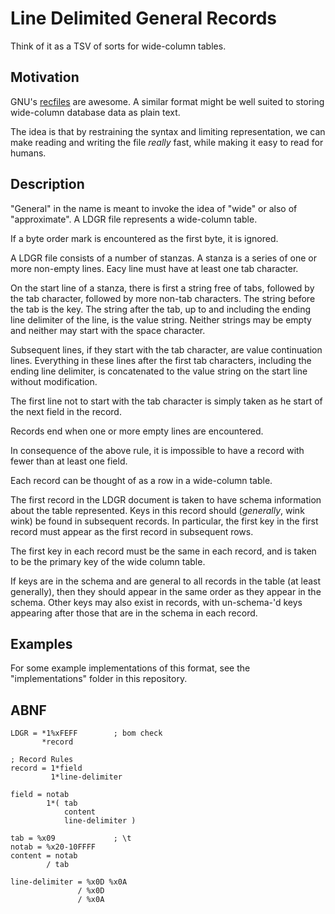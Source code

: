 # Line Delimited General Records

Think of it as a TSV of sorts for wide-column tables.

## Motivation

GNU's
[recfiles](https://www.gnu.org/software/recutils/manual/index.html#Top)
are awesome. A similar format might be well suited to storing
wide-column database data as plain text.

The idea is that by restraining the syntax and limiting representation,
we can make reading and writing the file *really* fast, while making it easy to
read for humans.

## Description

"General" in the name is meant to invoke the idea of "wide" or also of
"approximate". A LDGR file represents a wide-column table.

If a byte order mark is encountered as the first byte, it is ignored.

A LDGR file consists of a number of stanzas. A stanza is a series of one
or more non-empty lines. Eacy line must have at least one tab
character.

On the start line of a stanza, there is first a string free of tabs,
followed by the tab character, followed by more non-tab characters. The
string before the tab is the key. The string after the tab, up to and
including the ending line delimiter of the line, is the value string.
Neither strings may be empty and neither may start with the space
character.

Subsequent lines, if they start with the tab character, are value
continuation lines. Everything in these lines after the first tab
characters, including the ending line delimiter, is concatenated to the
value string on the start line without modification.

The first line not to start with the tab character is simply taken as
he start of the next field in the record.

Records end when one or more empty lines are encountered.

In consequence of the above rule, it is impossible to have a record with
fewer than at least one field.

Each record can be thought of as a row in a wide-column table.

The first record in the LDGR document is taken to have schema
information about the table represented. Keys in this record should
(*generally*, wink wink) be found in subsequent records. In particular,
the first key in the first record must appear as the first record in
subsequent rows.

The first key in each record must be the same in each record, and is
taken to be the primary key of the wide column table.

If keys are in the schema and are general to all records in the table
(at least generally), then they should appear in the same order as they
appear in the schema. Other keys may also exist in records, with
un-schema-'d keys appearing after those that are in the schema in each
record.


## Examples

For some example implementations of this format, see the
"implementations" folder in this repository.

## ABNF

```
LDGR = *1%xFEFF        ; bom check
       *record

; Record Rules
record = 1*field
         1*line-delimiter

field = notab
        1*( tab
            content
            line-delimiter )

tab = %x09             ; \t
notab = %x20-10FFFF
content = notab
        / tab

line-delimiter = %x0D %x0A
               / %x0D
               / %x0A
```